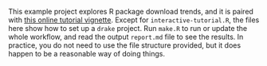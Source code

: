 This example project explores R package download trends, and it is paired with [this online tutorial vignette](https://ropensci.github.io/drake/articles/example-packages.html). Except for `interactive-tutorial.R`, the files here show how to set up a `drake` project. Run `make.R` to run or update the whole workflow, and read the output `report.md` file to see the results. In practice, you do not need to use the file structure provided, but it does happen to be a reasonable way of doing things.
